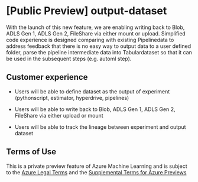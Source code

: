 # [Public Preview] output-dataset 

With the launch of this new feature, we are enabling writing back to Blob, ADLS Gen 1, ADLS Gen 2, FileShare via either mount or upload. Simplified code experience is designed comparing with existing Pipelinedata to address feedback that there is no easy way to output data to a user defined folder, parse the pipeline intermediate data into Tabulardataset so that it can be used in the subsequent steps (e.g. automl step).

## Customer experience

- Users will be able to define dataset as the output of experiment (pythonscript, estimator, hyperdrive, pipelines)

- Users will be able to write back to Blob, ADLS Gen 1, ADLS Gen 2, FileShare via either upload or mount

- Users will be able to track the lineage between experiment and output dataset

## Terms of Use
This is a private preview feature of Azure Machine Learning and is subject to the [Azure Legal Terms](https://azure.microsoft.com/en-us/support/legal/?ranMID=24542&ranEAID=msYS1Nvjv4c&ranSiteID=msYS1Nvjv4c-pQVqGgzMLX3ysSdCWd8org&epi=msYS1Nvjv4c-pQVqGgzMLX3ysSdCWd8org&irgwc=1&OCID=AID2000142_aff_7593_1243925&tduid=%28ir__6kriqwk10wkftwnk0higqpq2m22xi0gd9xxevzpz00%29%287593%29%281243925%29%28msYS1Nvjv4c-pQVqGgzMLX3ysSdCWd8org%29%28%29&irclickid=_6kriqwk10wkftwnk0higqpq2m22xi0gd9xxevzpz00) and the [Supplemental Terms for Azure Previews](https://azure.microsoft.com/en-us/support/legal/preview-supplemental-terms/)<br>
